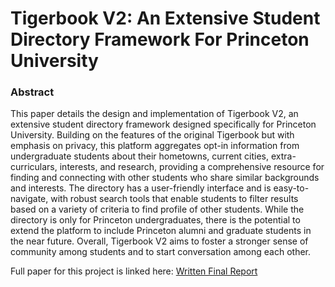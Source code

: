 # Tigerbook V2: An Extensive Student Directory Framework For Princeton University

### Abstract

This paper details the design and implementation of Tigerbook V2, an extensive student directory framework designed specifically for Princeton University. Building on the features of the original Tigerbook but with emphasis on privacy, this platform aggregates opt-in information
from undergraduate students about their hometowns, current cities, extra-curriculars, interests,
and research, providing a comprehensive resource for finding and connecting with other students
who share similar backgrounds and interests. The directory has a user-friendly interface and is
easy-to-navigate, with robust search tools that enable students to filter results based on a variety of
criteria to find profile of other students. While the directory is only for Princeton undergraduates,
there is the potential to extend the platform to include Princeton alumni and graduate students in
the near future. Overall, Tigerbook V2 aims to foster a stronger sense of community among students
and to start conversation among each other.

Full paper for this project is linked here: [Written Final Report](written_final_report.pdf)
